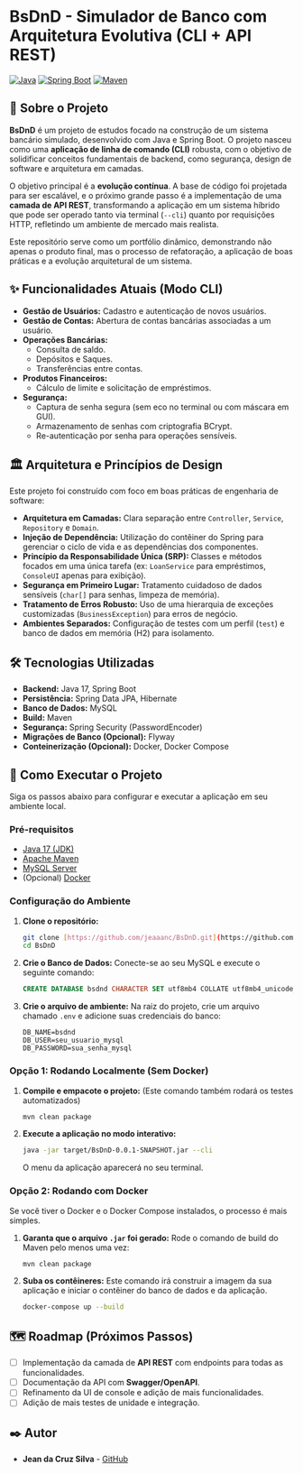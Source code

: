 # BsDnD - Simulador de Banco com Arquitetura Evolutiva (CLI + API REST)

[![Java](https://img.shields.io/badge/Java-17-blue.svg)](https://adoptium.net/)
[![Spring Boot](https://img.shields.io/badge/Spring%20Boot-3.3.3-brightgreen.svg)](https://spring.io/projects/spring-boot)
[![Maven](https://img.shields.io/badge/Maven-3.9-orange.svg)](https://maven.apache.org/)

## 📜 Sobre o Projeto

**BsDnD** é um projeto de estudos focado na construção de um sistema bancário simulado, desenvolvido com Java e Spring Boot. O projeto nasceu como uma **aplicação de linha de comando (CLI)** robusta, com o objetivo de solidificar conceitos fundamentais de backend, como segurança, design de software e arquitetura em camadas.

O objetivo principal é a **evolução contínua**. A base de código foi projetada para ser escalável, e o próximo grande passo é a implementação de uma **camada de API REST**, transformando a aplicação em um sistema híbrido que pode ser operado tanto via terminal (`--cli`) quanto por requisições HTTP, refletindo um ambiente de mercado mais realista.

Este repositório serve como um portfólio dinâmico, demonstrando não apenas o produto final, mas o processo de refatoração, a aplicação de boas práticas e a evolução arquitetural de um sistema.

## ✨ Funcionalidades Atuais (Modo CLI)

* **Gestão de Usuários:** Cadastro e autenticação de novos usuários.
* **Gestão de Contas:** Abertura de contas bancárias associadas a um usuário.
* **Operações Bancárias:**
    * Consulta de saldo.
    * Depósitos e Saques.
    * Transferências entre contas.
* **Produtos Financeiros:**
    * Cálculo de limite e solicitação de empréstimos.
* **Segurança:**
    * Captura de senha segura (sem eco no terminal ou com máscara em GUI).
    * Armazenamento de senhas com criptografia BCrypt.
    * Re-autenticação por senha para operações sensíveis.

## 🏛️ Arquitetura e Princípios de Design

Este projeto foi construído com foco em boas práticas de engenharia de software:

* **Arquitetura em Camadas:** Clara separação entre `Controller`, `Service`, `Repository` e `Domain`.
* **Injeção de Dependência:** Utilização do contêiner do Spring para gerenciar o ciclo de vida e as dependências dos componentes.
* **Princípio da Responsabilidade Única (SRP):** Classes e métodos focados em uma única tarefa (ex: `LoanService` para empréstimos, `ConsoleUI` apenas para exibição).
* **Segurança em Primeiro Lugar:** Tratamento cuidadoso de dados sensíveis (`char[]` para senhas, limpeza de memória).
* **Tratamento de Erros Robusto:** Uso de uma hierarquia de exceções customizadas (`BusinessException`) para erros de negócio.
* **Ambientes Separados:** Configuração de testes com um perfil (`test`) e banco de dados em memória (H2) para isolamento.

## 🛠️ Tecnologias Utilizadas

* **Backend:** Java 17, Spring Boot
* **Persistência:** Spring Data JPA, Hibernate
* **Banco de Dados:** MySQL
* **Build:** Maven
* **Segurança:** Spring Security (PasswordEncoder)
* **Migrações de Banco (Opcional):** Flyway
* **Conteinerização (Opcional):** Docker, Docker Compose

## 🚀 Como Executar o Projeto

Siga os passos abaixo para configurar e executar a aplicação em seu ambiente local.

### Pré-requisitos

* [Java 17 (JDK)](https://adoptium.net/)
* [Apache Maven](https://maven.apache.org/download.cgi)
* [MySQL Server](https://dev.mysql.com/downloads/mysql/)
* (Opcional) [Docker](https://www.docker.com/products/docker-desktop/)

### Configuração do Ambiente

1.  **Clone o repositório:**
    ```bash
    git clone [https://github.com/jeaaanc/BsDnD.git](https://github.com/jeaaanc/BsDnD.git)
    cd BsDnD
    ```
2.  **Crie o Banco de Dados:**
    Conecte-se ao seu MySQL e execute o seguinte comando:
    ```sql
    CREATE DATABASE bsdnd CHARACTER SET utf8mb4 COLLATE utf8mb4_unicode_ci;
    ```
3.  **Crie o arquivo de ambiente:**
    Na raiz do projeto, crie um arquivo chamado `.env` e adicione suas credenciais do banco:
    ```env
    DB_NAME=bsdnd
    DB_USER=seu_usuario_mysql
    DB_PASSWORD=sua_senha_mysql
    ```

### Opção 1: Rodando Localmente (Sem Docker)

1.  **Compile e empacote o projeto:**
    (Este comando também rodará os testes automatizados)
    ```bash
    mvn clean package
    ```
2.  **Execute a aplicação no modo interativo:**
    ```bash
    java -jar target/BsDnD-0.0.1-SNAPSHOT.jar --cli
    ```
    O menu da aplicação aparecerá no seu terminal.

### Opção 2: Rodando com Docker

Se você tiver o Docker e o Docker Compose instalados, o processo é mais simples.

1.  **Garanta que o arquivo `.jar` foi gerado:**
    Rode o comando de build do Maven pelo menos uma vez:
    ```bash
    mvn clean package
    ```
2.  **Suba os contêineres:**
    Este comando irá construir a imagem da sua aplicação e iniciar o contêiner do banco de dados e da aplicação.
    ```bash
    docker-compose up --build
    ```

## 🗺️ Roadmap (Próximos Passos)

* [ ] Implementação da camada de **API REST** com endpoints para todas as funcionalidades.
* [ ] Documentação da API com **Swagger/OpenAPI**.
* [ ] Refinamento da UI de console e adição de mais funcionalidades.
* [ ] Adição de mais testes de unidade e integração.

## ✒️ Autor

* **Jean da Cruz Silva** - [GitHub](https://github.com/jeaaanc)